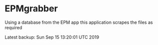 # EPMgrabber
Using a database from the EPM app this application scrapes the files as required


Latest backup: Sun Sep 15 13:20:01 UTC 2019
